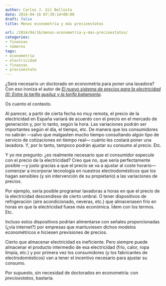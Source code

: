 ```yaml
---
author: Carlos J. Gil Bellosta
date: 2014-04-16 07:39:14+00:00
draft: false
title: Menos econometría y más precioestatos

url: /2014/04/16/menos-econometria-y-mas-precioestatos/
categories:
- finanzas
- números
tags:
- econometría
- electricidad
- finanzas
- precioestato
---
```


¿Será necesario un doctorado en econometría para poner una lavadora? Con eso ironiza el autor de [_El nuevo sistema de precios para la electricidad (I): Entre la tarifa gusiluz y la tarifa batamanta_](http://www.fedeablogs.net/economia/?p=35419).

Os cuento el contexto.

Al parecer, a partir de cierta fecha no muy remota, el precio de la electricidad en España variará de acuerdo con el precio en el mercado de generación y, por lo tanto, según la hora. Las variaciones podrán ser importantes según el día, el tiempo, etc. De manera que los consumidores no sabrán —salvo que malgasten mucho tiempo consultando algún tipo de servicio de cotizaciones en tiempo real— cuánto les costará poner una lavadora. Y, por lo tanto, tampoco podrán ajustar su consumo al precio. Etc.

Y yo me pregunto: ¿es realmente necesario que el consumidor especule con el precio de la electricidad? Creo que no, que sería perfectamente posible —y justo gracias a que el precio se va a ajustar al coste horario— comenzar a incorporar tecnología en nuestros electrodomésticos que los hagan sensibles (y sin intervención de su propietario) a las variaciones de precios.

Por ejemplo, sería posible programar lavadoras a horas en que el precio de la electricidad descendiese de cierto umbral. O tener dispositivos de refrigeración (aire acondicionado, neveras, etc.) que almacenasen frío en horas en que la electricidad fuese más económica. Ídem con los termos. Etc.

Incluso estos dispositivos podrían alimentarse con señales proporcionadas (¿vía internet?) por empresas que mantuviesen dichos modelos econométricos e hiciesen previsiones de precios.

Cierto que almacenar electricidad es ineficiente. Pero siempre puede almacenar el producto intermedio de esa electricidad (frío, calor, ropa limpia, etc.) y por primera vez los consumidores (y los fabricantes de electrodomésticos) van a tener el incentivo necesario para ajustar su consumo.

Por supuesto, sin necesidad de doctorados en econometría: con _precioestatos_, bastaría.

